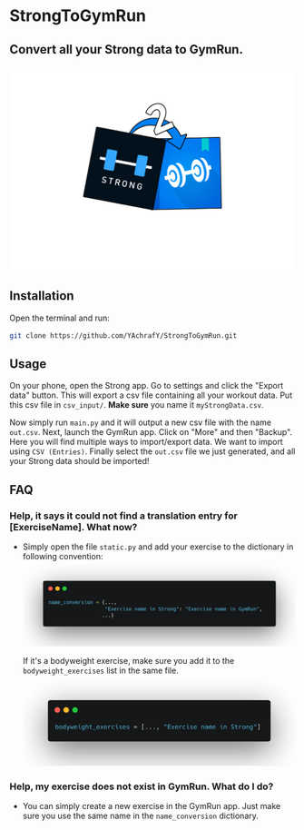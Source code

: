 # StrongToGymRun

## Convert all your Strong data to GymRun.
![](images/padded_logo.png)

## Installation

Open the terminal and run:

```bash
git clone https://github.com/YAchrafY/StrongToGymRun.git
```

## Usage

On your phone, open the Strong app. Go to settings and click the "Export data" button. This will export a csv file
containing all your workout data. Put this csv file in `csv_input/`. **Make sure** you name it `myStrongData.csv`.

Now simply run `main.py` and it will output a new csv file with the name `out.csv`. Next, launch the GymRun app. Click
on "More" and then "Backup". Here you will find multiple ways to import/export data. We want to import using `CSV (Entries)`. Finally select the `out.csv` file we just generated, and all your Strong data should be imported!

## FAQ

### Help, it says it could not find a translation entry for [ExerciseName]. What now?

- Simply open the file `static.py` and add your exercise to the dictionary in following convention:
  ![name conversion dictionary](images/dictionary_screenshot.png)

  If it's a bodyweight exercise, make sure you add it to the `bodyweight_exercises` list in the same file.
  ![bodyweight exercises list](images/bodyweight_exercises.png)

### Help, my exercise does not exist in GymRun. What do I do?

- You can simply create a new exercise in the GymRun app. Just make sure you use the same name in the `name_conversion` dictionary.
